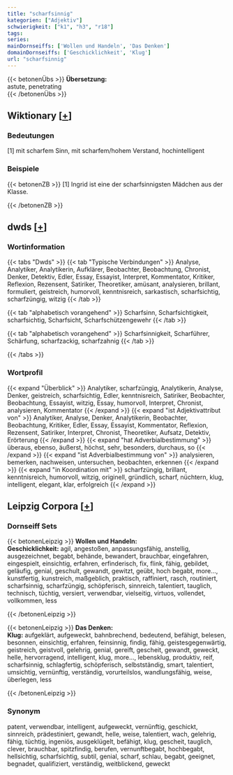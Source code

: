 ```yaml
---
title: "scharfsinnig"
kategorien: ["Adjektiv"]
schwierigkeit: ["k1", "h3", "r18"]
tags:
series:
mainDornseiffs: ['Wollen und Handeln', 'Das Denken']
domainDornseiffs: ['Geschicklichkeit', 'Klug']
url: "scharfsinnig"
---
```


{{< betonenÜbs >}}
**Übersetzung:**  
astute, penetrating  
{{< /betonenÜbs >}}

## Wiktionary [[+](https://de.wiktionary.org/wiki/scharfsinnig)]

### Bedeutungen
[1] mit scharfem Sinn, mit scharfem/hohem Verstand, hochintelligent  

### Beispiele
{{< betonenZB >}}
[1] Ingrid ist eine der scharfsinnigsten Mädchen aus der Klasse.  

{{< /betonenZB >}}


## dwds [[+](https://www.dwds.de/wb/scharfsinnig)]

### Wortinformation
{{< tabs "Dwds" >}}
{{< tab "Typische Verbindungen" >}}
Analyse, Analytiker, Analytikerin, Aufklärer, Beobachter, Beobachtung, Chronist, Denker, Detektiv, Edler, Essay, Essayist, Interpret, Kommentator, Kritiker, Reflexion, Rezensent, Satiriker, Theoretiker, amüsant, analysieren, brillant, formuliert, geistreich, humorvoll, kenntnisreich, sarkastisch, scharfsichtig, scharfzüngig, witzig
{{< /tab >}}

{{< tab "alphabetisch vorangehend" >}}
Scharfsinn, Scharfsichtigkeit, scharfsichtig, Scharfsicht, Scharfschützengewehr
{{< /tab >}}

{{< tab "alphabetisch vorangehend" >}}
Scharfsinnigkeit, Scharführer, Schärfung, scharfzackig, scharfzahnig
{{< /tab >}}

{{< /tabs >}}

### Wortprofil
{{< expand "Überblick" >}} Analytiker, scharfzüngig, Analytikerin, Analyse, Denker, geistreich, scharfsichtig, Edler, kenntnisreich, Satiriker, Beobachter, Beobachtung, Essayist, witzig, Essay, humorvoll, Interpret, Chronist, analysieren, Kommentator {{< /expand >}}
{{< expand "ist Adjektivattribut von" >}} Analytiker, Analyse, Denker, Analytikerin, Beobachter, Beobachtung, Kritiker, Edler, Essay, Essayist, Kommentator, Reflexion, Rezensent, Satiriker, Interpret, Chronist, Theoretiker, Aufsatz, Detektiv, Erörterung {{< /expand >}}
{{< expand "hat Adverbialbestimmung" >}} überaus, ebenso, äußerst, höchst, sehr, besonders, durchaus, so {{< /expand >}}
{{< expand "ist Adverbialbestimmung von" >}} analysieren, bemerken, nachweisen, untersuchen, beobachten, erkennen {{< /expand >}}
{{< expand "in Koordination mit" >}} scharfzüngig, brillant, kenntnisreich, humorvoll, witzig, originell, gründlich, scharf, nüchtern, klug, intelligent, elegant, klar, erfolgreich {{< /expand >}}

## Leipzig Corpora [[+](https://corpora.uni-leipzig.de/en/res?word=scharfsinnig&corpusId=deu_newscrawl-public_2018)]

### Dornseiff Sets
{{< betonenLeipzig >}}
**Wollen und Handeln:**  
**Geschicklichkeit:** agil, angestoßen, anpassungsfähig, anstellig, ausgezeichnet, begabt, behände, bewandert, brauchbar, eingefahren, eingespielt, einsichtig, erfahren, erfinderisch, fix, flink, fähig, gebildet, geläufig, genial, geschult, gewandt, gewitzt, geübt, hoch begabt, more..., kunstfertig, kunstreich, maßgeblich, praktisch, raffiniert, rasch, routiniert, scharfsinnig, scharfzüngig, schöpferisch, sinnreich, talentiert, tauglich, technisch, tüchtig, versiert, verwendbar, vielseitig, virtuos, vollendet, vollkommen, less  

{{< /betonenLeipzig >}}


{{< betonenLeipzig >}}
**Das Denken:**  
**Klug:** aufgeklärt, aufgeweckt, bahnbrechend, bedeutend, befähigt, belesen, besonnen, einsichtig, erfahren, feinsinnig, findig, fähig, geistesgegenwärtig, geistreich, geistvoll, gelehrig, genial, gereift, gescheit, gewandt, geweckt, helle, hervorragend, intelligent, klug, more..., lebensklug, produktiv, reif, scharfsinnig, schlagfertig, schöpferisch, selbstständig, smart, talentiert, umsichtig, vernünftig, verständig, vorurteilslos, wandlungsfähig, weise, überlegen, less  

{{< /betonenLeipzig >}}

### Synonym
patent, verwendbar, intelligent, aufgeweckt, vernünftig, geschickt, sinnreich, prädestiniert, gewandt, helle, weise, talentiert, wach, gelehrig, fähig, tüchtig, ingeniös, ausgeklügelt, befähigt, klug, gescheit, tauglich, clever, brauchbar, spitzfindig, berufen, vernunftbegabt, hochbegabt, hellsichtig, scharfsichtig, subtil, genial, scharf, schlau, begabt, geeignet, begnadet, qualifiziert, verständig, weitblickend, geweckt

